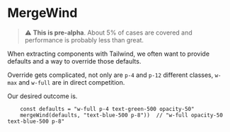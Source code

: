 # MergeWind

> :warning: **This is pre-alpha**. About 5% of cases are covered and performance is probably less than great.

When extracting components with Tailwind, we often want to provide defaults and a way to override those defaults.

Override gets complicated, not only are `p-4` and `p-12` different classes, `w-max` and `w-full` are in direct competition.

Our desired outcome is.

```
    const defaults = "w-full p-4 text-green-500 opacity-50"
    mergeWind(defaults, "text-blue-500 p-8"))  // "w-full opacity-50 text-blue-500 p-8"
```
